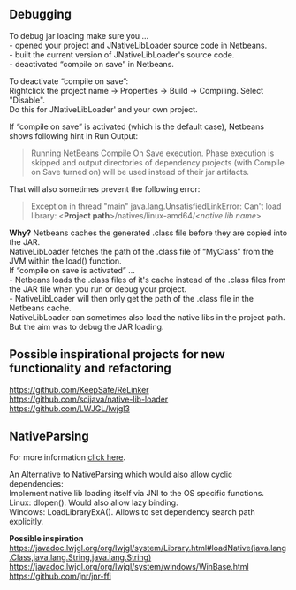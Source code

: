 ## Debugging
To debug jar loading make sure you ... \
\- opened your project and JNativeLibLoader source code in Netbeans. \
\- built the current version of JNativeLibLoader's source code. \
\- deactivated “compile on save” in Netbeans.

To deactivate “compile on save”: \
Rightclick the project name -> Properties -> Build -> Compiling. Select "Disable". \
Do this for JNativeLibLoader' and your own project.

If “compile on save” is activated (which is the default case), Netbeans shows following hint in Run Output:
> Running NetBeans Compile On Save execution. Phase execution is skipped
> and output directories of dependency projects (with Compile on Save
> turned on) will be used instead of their jar artifacts.

That will also sometimes prevent the following error:
> Exception in thread "main" java.lang.UnsatisfiedLinkError: Can't load
> library:
> <**Project path**>/natives/linux-amd64/<*native lib name*>

**Why?**
Netbeans caches the generated .class file before they are copied into the JAR. \
NativeLibLoader fetches the path of the .class file of “MyClass” from the JVM within the load() function. \
If “compile on save is activated” ... \
\- Netbeans loads the .class files of it's cache instead of the .class files from the JAR file when you run or debug your project. \
\- NativeLibLoader will then only get the path of the .class file in the Netbeans cache. \
NativeLibLoader can sometimes also load the native libs in the project path. But the aim was to debug the JAR loading.


## Possible inspirational projects for new functionality and refactoring
https://github.com/KeepSafe/ReLinker \
https://github.com/scijava/native-lib-loader \
https://github.com/LWJGL/lwjgl3


## NativeParsing
For more information [click here](NATIVE_PARSING.md).

An Alternative to NativeParsing which would also allow cyclic dependencies: \
Implement native lib loading itself via JNI to the OS specific functions. \
Linux: dlopen(). Would also allow lazy binding. \
Windows: LoadLibraryExA(). Allows to set dependency search path explicitly.

**Possible inspiration**
https://javadoc.lwjgl.org/org/lwjgl/system/Library.html#loadNative(java.lang.Class,java.lang.String,java.lang.String) \
https://javadoc.lwjgl.org/org/lwjgl/system/windows/WinBase.html \
https://github.com/jnr/jnr-ffi


